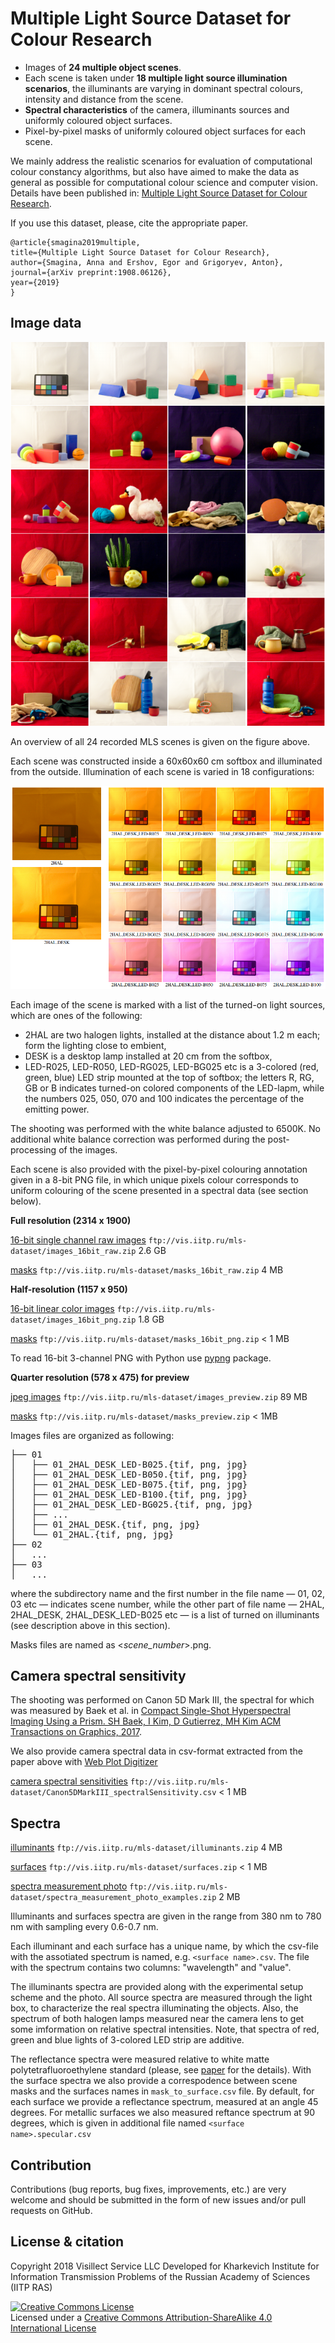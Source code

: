 # Multiple Light Source Dataset for Colour Research 

+ Images of **24 multiple object scenes**.
+ Each scene is taken under **18 multiple light source illumination scenarios**, the illuminants are varying in dominant spectral colours, intensity and distance from the scene.
+ **Spectral characteristics** of the camera, illuminants sources and uniformly coloured object surfaces.
+ Pixel-by-pixel masks of uniformly coloured object surfaces for each scene.

We mainly address the realistic scenarios for evaluation of computational colour constancy algorithms, but also have aimed to make the data as general as possible for computational colour science and computer vision. 
Details have been published in: [Multiple Light Source Dataset for Colour Research](https://arxiv.org/abs/1908.06126).

If you use this dataset, please, cite the appropriate paper.

    @article{smagina2019multiple,
    title={Multiple Light Source Dataset for Colour Research},
    author={Smagina, Anna and Ershov, Egor and Grigoryev, Anton},
    journal={arXiv preprint:1908.06126},
    year={2019}
    }

## Image data

![Scenes overview](./images/scenes_overview.png) 

An overview of all 24 recorded MLS scenes is given on the figure above.

Each scene was constructed inside a 60x60x60 cm softbox and illuminated from the outside.
Illumination of each scene is varied in 18 configurations:

<img src="images/lighting_overview.png" width="620px"/>

Each image of the scene is marked with a list of the turned-on light sources, which are ones of the following:

+ 2HAL are two halogen lights, installed at the distance about 1.2 m each; form the lighting close to embient, 
+ DESK is a desktop lamp installed at 20 cm from the softbox, 
+ LED-R025, LED-R050, LED-RG025, LED-BG025 etc is a 3-colored (red, green, blue) LED strip mounted at the top of softbox; the letters R, RG, GB or B indicates turned-on colored components of the LED-lapm, while the numbers 025, 050, 070 and 100 indicates the percentage of the emitting power.

The shooting was performed with the white balance adjusted to 6500K. 
No additional white balance correction was performed during the post-processing of the images.

Each scene is also provided with the pixel-by-pixel colouring annotation given in a 8-bit PNG file, in which
unique pixels colour corresponds to uniform colouring of the scene presented in a spectral data (see section below). 

**Full resolution (2314 x 1900)**

[16-bit single channel raw images](https://bit.ly/2lSFbvb) `ftp://vis.iitp.ru/mls-dataset/images_16bit_raw.zip` 2.6 GB

[masks](https://bit.ly/2kLs7aD) `ftp://vis.iitp.ru/mls-dataset/masks_16bit_raw.zip` 4 MB

**Half-resolution (1157 x 950)**

[16-bit linear color images](https://bit.ly/2kCfyP0) `ftp://vis.iitp.ru/mls-dataset/images_16bit_png.zip` 1.8 GB

[masks](https://bit.ly/2lXwQ9e) `ftp://vis.iitp.ru/mls-dataset/masks_16bit_png.zip` < 1 MB

To read 16-bit 3-channel PNG with Python use [pypng](https://pythonhosted.org/pypng/) package.

**Quarter resolution (578 x 475) for preview**

[jpeg images](https://bit.ly/2LSqC6j) `ftp://vis.iitp.ru/mls-dataset/images_preview.zip` 89 MB

[masks](https://bit.ly/2YwJnhH) `ftp://vis.iitp.ru/mls-dataset/masks_preview.zip` < 1MB

Images files are organized as following:

<pre>
├── 01
│   ├── 01_2HAL_DESK_LED-B025.{tif, png, jpg}
│   ├── 01_2HAL_DESK_LED-B050.{tif, png, jpg}
│   ├── 01_2HAL_DESK_LED-B075.{tif, png, jpg}
│   ├── 01_2HAL_DESK_LED-B100.{tif, png, jpg}
│   ├── 01_2HAL_DESK_LED-BG025.{tif, png, jpg}
│   ├── ...
│   ├── 01_2HAL_DESK.{tif, png, jpg}
│   └── 01_2HAL.{tif, png, jpg}
├── 02
│   ...
├── 03
│   ...
</pre>

where the subdirectory name and the first number in the file name — 01, 02, 03 etc — indicates scene number, while the other part of file name — 2HAL, 2HAL_DESK, 2HAL_DESK_LED-B025 etc — is a list of turned on illuminants (see description above in this section).  

Masks files are named as <*scene_number*>.png.

<!--### Transfrom to linearised sRGB-->

<!--array([[ 2.09685702e+01, -1.05362974e+00, -1.85918786e+01],
       [-7.14282555e+00,  1.95023932e+01,  5.54891660e+00],
       [-3.82474482e-02, -1.77071387e+01,  9.27410805e+01]-->

## Camera spectral sensitivity

The shooting was performed on Canon 5D Mark III, the spectral for which was measured by Baek et al. in 
[Compact Single-Shot Hyperspectral Imaging Using a Prism. SH Baek, I Kim, D Gutierrez, MH Kim
ACM Transactions on Graphics, 2017](https://www.researchgate.net/profile/Min_Kim48/publication/321232127_Compact_single-shot_hyperspectral_imaging_using_a_prism/links/5c1815574585157ac1ca090a/Compact-single-shot-hyperspectral-imaging-using-a-prism.pdf).

We also provide camera spectral data in csv-format extracted from the paper above with [Web Plot Digitizer](https://automeris.io/WebPlotDigitizer/citation.html)

[camera spectral sensitivities](https://bit.ly/3629emK) `ftp://vis.iitp.ru/mls-dataset/Canon5DMarkIII_spectralSensitivity.csv` < 1 MB

## Spectra

[illuminants](https://bit.ly/315t0dy) `ftp://vis.iitp.ru/mls-dataset/illuminants.zip` 4 MB

[surfaces](https://bit.ly/2YfcPh0) `ftp://vis.iitp.ru/mls-dataset/surfaces.zip` < 1 MB

[spectra measurement photo](https://bit.ly/2Krv5eE) `ftp://vis.iitp.ru/mls-dataset/spectra_measurement_photo_examples.zip` 2 MB

Illuminants and surfaces spectra are given in the range from 380 nm to 780 nm with sampling every 0.6-0.7 nm. 

Each illuminant and each surface has a unique name, by which the csv-file with the assotiated spectrum is named, e.g. `<surface name>.csv`.
The file with the spectrum contains two columns: "wavelength" and "value".

The illuminants spectra are provided along with the experimental setup scheme and the photo.
All source spectra are measured through the light box, to characterize the real spectra illuminating the objects. 
Also, the spectrum of both halogen lamps measured near the camera lens to get some imformation on relative spectral intensities. 
Note, that spectra of red, green and blue lights of 3-colored LED strip are additive. 

The reflectance spectra were measured relative to white matte polytetrafluoroethylene standard (please, see [paper](https://arxiv.org/abs/1908.06126) for the details).
With the surface spectra we also provide a correspodence between scene masks and the surfaces names in `mask_to_surface.csv` file.
By default, for each surface we provide a reflectance spectrum, measured at an angle 45 degrees. 
For metallic surfaces we also measured reftance spectrum at 90 degrees, which is given in additional file named `<surface name>.specular.csv`

## Contribution

Contributions (bug reports, bug fixes, improvements, etc.) are very welcome and should be submitted in the form of new issues and/or pull requests on GitHub.

## License & citation  

Copyright 2018 Visillect Service LLC
Developed for Kharkevich Institute for Information Transmission Problems of the Russian Academy of Sciences (IITP RAS)

<a rel="license" href="http://creativecommons.org/licenses/by-sa/4.0/"><img alt="Creative Commons License" style="border-width:0" src="https://i.creativecommons.org/l/by-sa/4.0/88x31.png" /></a><br />Licensed under a <a rel="license" href="http://creativecommons.org/licenses/by-sa/4.0/">Creative Commons Attribution-ShareAlike 4.0 International License</a>
